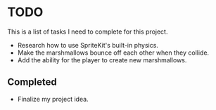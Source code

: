 # TODO

This is a list of tasks I need to complete for this project.

- Research how to use SpriteKit's built-in physics.
- Make the marshmallows bounce off each other when they collide.
- Add the ability for the player to create new marshmallows.

## Completed

- Finalize my project idea.
